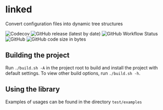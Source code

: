 # linked
Convert configuration files into dynamic tree structures

![Codecov](https://img.shields.io/codecov/c/gh/quandangv/linked?style=for-the-badge)
![GitHub release (latest by date)](https://img.shields.io/github/v/release/quandangv/linked?style=for-the-badge)
![GitHub Workflow Status](https://img.shields.io/github/workflow/status/quandangv/linked/CI?style=for-the-badge)
![GitHub](https://img.shields.io/github/license/quandangv/linked?style=for-the-badge)
![GitHub code size in bytes](https://img.shields.io/github/languages/code-size/quandangv/linked?style=for-the-badge)

## Building the project
Run `./build.sh -A` in the project root to build and install the project with default settings. To view other build options, run `./build.sh -h`.

## Using the library
Examples of usages can be found in the directory `test/examples`
